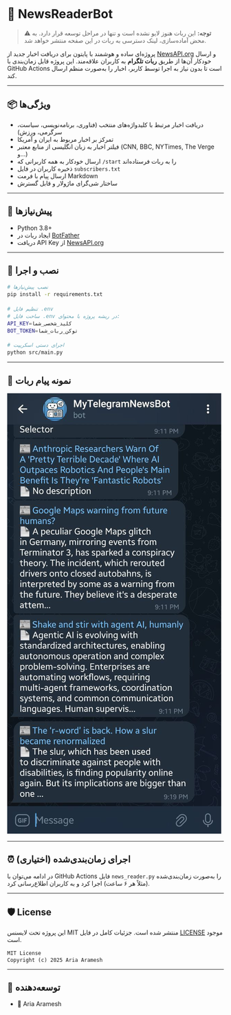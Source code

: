 # 🤖 NewsReaderBot

> ⚠️ **توجه:** این ربات هنوز لایو نشده است و تنها در مراحل توسعه قرار دارد. به محض آماده‌سازی، لینک دسترسی به ربات در این صفحه منتشر خواهد شد.

پروژه‌ای ساده و هوشمند با پایتون برای دریافت اخبار جدید از [NewsAPI.org](https://newsapi.org/) و ارسال خودکار آن‌ها از طریق **ربات تلگرام** به کاربران علاقه‌مند. این پروژه قابل زمان‌بندی با GitHub Actions است تا بدون نیاز به اجرا توسط کاربر، اخبار را به‌صورت منظم ارسال کند.

---


## 📦 ویژگی‌ها

* دریافت اخبار مرتبط با کلیدواژه‌های منتخب (فناوری، برنامه‌نویسی، سیاست، سرگرمی، ورزش)
* تمرکز بر اخبار مربوط به ایران و آمریکا
* فیلتر اخبار به زبان انگلیسی از منابع معتبر (CNN, BBC, NYTimes, The Verge و...)
* ارسال خودکار به همه کاربرانی که `/start` را به ربات فرستاده‌اند
* ذخیره کاربران در فایل `subscribers.txt`
* ارسال پیام با فرمت Markdown
* ساختار شی‌گرای ماژولار و قابل گسترش

---

## 🧰 پیش‌نیازها

* Python 3.8+
* ایجاد ربات در [BotFather](https://t.me/BotFather)
* دریافت API Key از [NewsAPI.org](https://newsapi.org/)

---

## 🔧 نصب و اجرا

```bash
# نصب پیش‌نیازها
pip install -r requirements.txt

# تنظیم فایل .env
# ساخت فایل .env در ریشه پروژه با محتوای:
API_KEY=کلید_شخصی_شما
BOT_TOKEN=توکن_ربات_شما

# اجرای دستی اسکریپت
python src/main.py
```

---


## 📸 نمونه پیام ربات

![نمونه پیام تلگرام](preview.jpg)

---

## ⏰ اجرای زمان‌بندی‌شده (اختیاری)

در ادامه می‌توان با GitHub Actions فایل `news_reader.py` را به‌صورت زمان‌بندی‌شده (مثلاً هر ۶ ساعت) اجرا کرد و به کاربران اطلاع‌رسانی کرد.

---

## 🛡 License

این پروژه تحت لایسنس MIT منتشر شده است. جزئیات کامل در فایل [LICENSE](LICENSE) موجود است.

```
MIT License
Copyright (c) 2025 Aria Aramesh
```

---

## 🙌 توسعه‌دهنده

* 👤 Aria Aramesh
<!-- * 📬 [ربات تلگرام پروژه](https://t.me/News_AriaBot) -->

